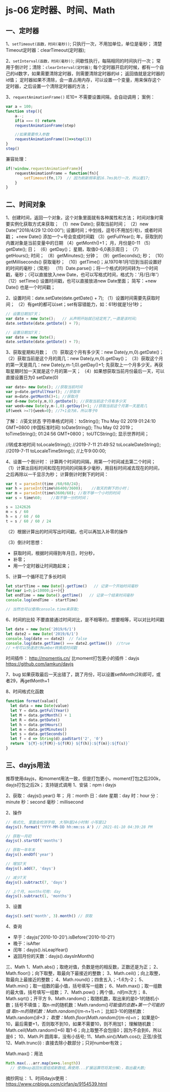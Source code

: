 # js-06 定时器、时间、Math
## 一、定时器
1、`setTimeout(函数，时间(毫秒))`;
只执行一次，不用加单位，单位是毫秒；
清楚Timeout定时器：clearTimeout(定时器);


2、`setInterval(函数，时间(毫秒))`;
间歇性执行，每隔相同的时间执行一次；
常用于倒计时；清除：`clearInterval(定时器)`;
每个定时器开启的时候，都有一个自己的id数字，如果需要清除定时器，则需要清除定时器的id； 返回值就是定时器的id值；
定时器如果不清除，会一直占用内存，可以设置一个变量，用来保存这个定时器，之后设置一个清除定时器的方法；

3、`requestAnimationFrame()` IE10+   不需要设置间隔，会自动调用；
案例：
```js
var a = 100;
function step(){
    a--;
    if(a === 0) return
    requestAnimationFrame(step)

    //如果需要传入参数
    requestAnimationFrame(()=>step(1))
}
step()
```
兼容处理：
```js
if(!window.requestAnimationFrame){
    requestAnimationFrame = function(fn){
        setTimeout(fn,17)  // 因为刷新频率是16.7ms执行一次，所以是17;
    }
}
```

## 二、时间对象
1、创建时间，返回一个对象，这个对象里面就有各种属性和方法；
时间对象时需要实例化获取方式来获取；
（1）new Date();    获取当前时间；
（2）new Date("2018/4/29 12:00:00"); 设置时间；中划线，逗号(不用加引号)，或者时间戳；
        +new Date()   添加一个+号会变成时间戳
（3）getFullYear();   年，获取到的内置对象是当前变量中的日期
（4）getMonth()+1；  月，月份是0-11
（5）getDate();        日；
（6）getDay()；       星期，取值0-6,0表示周日；
（7）getHours();      时间；
（8）getMinutes();   分钟；
（9）getSeconds();   秒；
（10）getMilliseconds()   获取毫秒；
（10）getTime()；从1970年1月1日到当前设置好的时间的毫秒；（常用）
（11）Date.parse()；将一个格式的时间转为一个时间戳，毫秒；（可以直接放入new Date，也可以写格式时间，格式为：'月/日/年'）
（12）setTime()   设置时间戳，也可以直接放进new Date里面；
简写：+new Date()  也是一个时间戳；


2、设置时间：date.setDate(date.getDate() + 7);
（1）设置时间需要先获取时间；
（2）有get的都可以set；set有容错能力，如：61秒就是1分1秒；
```js
// 设置日期加7天；
var date = new Date();   // 从声明开始就已经定死了,一直是该时间;
date.setDate(date.getDate() + 7);

// 设置日期加7天；
var date = new Date();
date.setDate(date.getDate() + 7);
```

3、获取星期和月数；
（1）获取这个月有多少天：new Date(y,m,0).getDate()；
（2）获取当前是这个月的周几：new Date(y,m,0).getDay()；
（3）获取这个月的第一天是周几：new Date(y,m-1,0).getDay()+1;
        先获取上一个月多少天，再获取星期时加一天就是这个月的第一天；
（4）如果想获取当前月份最后一天，可以直接设置日为0
setDate(0)

```js
var date= new Date(); //获取当前时间
var y=date.getFullYear(); //获取年
var m=date.getMonth()+1; //获取月
var d=new Date(y,m,0).getDate(); //获取当前这个月有多少天
var week=new Date(y,m-1,0).getDay()+1; //获取当前这个月第一天是周几
if(week >=7){week=0}; //7+1会为8，所以等于0
```

了解：
//英文状态
字符串格式时间：
toString();   Thu May 02 2019 01:24:10 GMT+0800 (中国标准时间)
toDateString();     Thu May 02 2019；
toTimeString();    01:24:56 GMT+0800；
toUTCString();   显示世界时间；

//转成本地时间
toLocaleString();   //2019-7-11 21:49:52
toLocaleDateString();  //2019-7-11
toLocaleTimeString();  //上午9:00:00;


4、设置一个倒计时：
计算两个时间的间隔，用第一个时间减去第二个时间；
（1）计算出目标时间和现在时间的间隔多少毫秒，用目标时间减去现在的时间，之后再除以一千显示为秒；
计算倒计时剩下的时间：
```js
var t = parseInt(time /60/60/24); 
var h = parseInt(time%86400/3600);    //取天的剩下的小时；
var m = parseInt(time%3600/60); //取不够一个小时的时间
var s = time%60;    //取不够一分的时间；

s = 1242626
m = s / 60
h = s / 60 / 60
t = s / 60 / 60 / 24
```
（2）根据计算出的时间写出时间戳，也可以再加入补零的操作

（3）倒计时思想：
* 获取时间，根据时间得到年月日，时分秒，
* 补零；
* 用一个定时器让时间跑起来；



5、计算一个循环花了多长时间
```js
let startTime = new Date().getTime()   // 记录一个开始时间毫秒
for(var i=0;i<10000;i++){}
let endTime = new Date().getTime()   // 记录一个结束时间毫秒
console.log(endTime - startTime)

// 当然也可以使用console.time来获取;
```
6、时间的比较
不要直接通过时间对比，是不相等的，想要相等，可以对比时间戳
```js
let date = new Date('2019/6/1')
let date2 = new Date('2019/6/1')
console.log(date == date2)  // false
console.log(date.getTime() === date2.getTime())  //true
// +号可以快速进行Number转换成时间戳
```
时间插件： http://momentjs.cn/
比moment打包更小的插件：dayjs https://github.com/iamkun/dayjs

7、bug
如果获取最后一天出错了，跳了月份，可以设置setMonth(28)即可，或者29，再getMonth+1

8、时间格式化函数
```js
function format(value){
  let data = new Date(value)
  let Y = data.getFullYear()
  let M = data.getMonth() + 1
  let R = data.getDate()
  let h = data.getHours()
  let m = data.getMinutes()
  let s = data.getSeconds()
  let f = d => String(d).padStart('2', '0')
  return `${Y}-${f(M)}-${f(R)} ${f(h)}:${f(m)}:${f(s)}`
}
```

## 三、dayjs用法
推荐使用dayjs，和moment用法一致，但是打包更小，moment打包之后200k，dayjs打包之后2k；
支持链式调用
1、安装：npm i dayjs

2、获取：
dayjs().year()   年；
月：month
日：date
星期：day
时：hour
分：minute
秒：second
毫秒：millisecond

2、操作
```js
// 格式化, 里面会检测字母, 大写H是24小时制 小写是12
dayjs().format('YYYY-MM-DD hh:mm:ss A') // 2021-01-10 04:39:28 PM

// 获取一月初
dayjs().startOf('months')

// 获取一年年末
dayjs().endOf('year')

// 增加7天
dayjs().add(7, 'days') 

// 减少7天
dayjs().subtract(7, 'days')

// 上个月, months可用: day
dayjs().subtract(1, 'months')
```
3、设置
```js
dayjs().set('month', 3).month() // 获取
```
4、查询
* 早于：dayjs('2010-10-20').isBefore('2010-10-21')
* 晚于：isAfter
* 闰年：dayjs().isLeapYear()
* 返回月份的天数：dayjs().dayslnMonth()





三、Math
1、Math.abs()；取绝对值，负数是他的相反数，正数还是为正；
2、Math.floor()；向下取整，取最向下最接近的整数；
3、Math.ceil()；向上取整，取最向上最接近的整数；
4、Math.round()；四舍五入；-1.6为-2；
5、Math.min()；取一组数的最小值，括号填写一组数；
6、Math.max()；取一组数的最大值，括号填写一组数；
7、Math.pow()；两个值，n的m次方；
8、Math.sqrt()；开平方
9、Math.random()；取随机数，取出来的是0-1的随机小数；括号不填值；
    取n-m的随机数：Math.random()*可能值的总数+第一个可能的值
    取n-m的随机数：Math.random()*(m-n+1)+n；
    比如3-10的随机数：Math.random()*8+3；
    取整：Math.floor(Math.random()*(m-n)+n；
    如果是0-10，最后需要+1，否则取不到10，如果不需要10，则不用加1；
    理解随机数：Math.ceil(Math.random()*6)   取1-6；向上取整不会包括0；因为不会到6，所以是6；
10、Math.PI   圆周率，没有小括号;
11、Math.sin()/Math.cos();    正弦/余弦
12、Math.trunc(i) : 直接去除小数部分；只对number有效；

Math.max()：用法
```js
Math.max(...arr.map(s=>s.length)) 
  // 使用map返回长度组成新数组,再使用...扩展运算符将其分解;，取出最大数;
```

摘抄网址：
1、时间dayjs使用：https://www.cnblogs.com/cjrfan/p/9154539.html